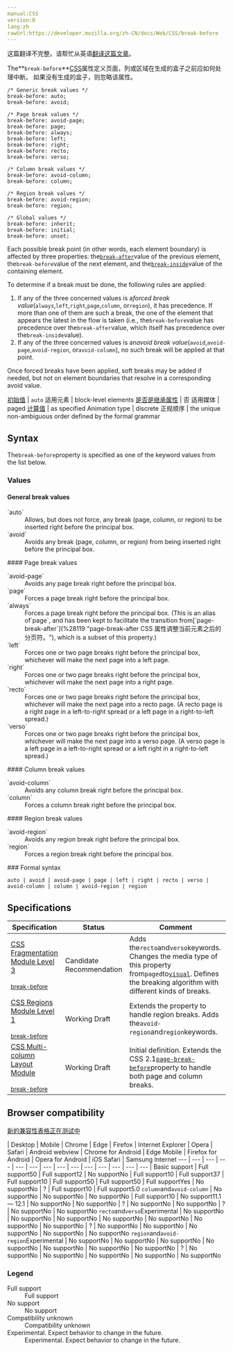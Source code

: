 ```yaml
---
manual:CSS
version:0
lang:zh
rawUrl:https://developer.mozilla.org/zh-CN/docs/Web/CSS/break-before
---
```




这篇翻译不完整。请帮忙从英语[翻译这篇文章](%29289 "")。






The**`break-before`**[CSS](%28421 "")属性定义页面，列或区域在生成的盒子之前应如何处理中断。 如果没有生成的盒子，则忽略该属性。


```
/* Generic break values */
break-before: auto;
break-before: avoid;

/* Page break values */
break-before: avoid-page;
break-before: page;
break-before: always;
break-before: left;
break-before: right;
break-before: recto;
break-before: verso;

/* Column break values */
break-before: avoid-column;
break-before: column;

/* Region break values */
break-before: avoid-region;
break-before: region;

/* Global values */
break-before: inherit;
break-before: initial;
break-before: unset;
```


Each possible break point (in other words, each element boundary) is affected by three properties: the[`break-after`](%27872 "break-after CSS 属性描述在生成的盒子之后的页面，列或区域中断行为（换句话说，如何以及是否中断）。如果没有生成的盒子，属性将被忽略。")value of the previous element, the`break-before`value of the next element, and the[`break-inside`](%27874 "break-inside CSS 属性描述了在多列布局页面下的内容盒子如何中断，如果多列布局没有内容盒子，这个属性会被忽略。")value of the containing element.



To determine if a break must be done, the following rules are applied:


1. If any of the three concerned values is a*forced break value*(`always`,`left`,`right`,`page`,`column`, or`region`), it has precedence. If more than one of them are such a break, the one of the element that appears the latest in the flow is taken (i.e., the`break-before`value has precedence over the`break-after`value, which itself has precedence over the`break-inside`value).
1. If any of the three concerned values is an*avoid break value*(`avoid`,`avoid-page`,`avoid-region`, or`avoid-column`), no such break will be applied at that point.


Once forced breaks have been applied, soft breaks may be added if needed, but not on element boundaries that resolve in a corresponding avoid value.


[初始值](%28302 "") | `auto` 
适用元素 | block-level elements 
[是否是继承属性](%28299 "") | 否 
适用媒体 | paged 
[计算值](%28304 "") | as specified 
Animation type | discrete 
正规顺序 | the unique non-ambiguous order defined by the formal grammar 


## Syntax<a name="Syntax"></a>


The`break-before`property is specified as one of the keyword values from the list below.


### Values<a name="Values"></a>

#### General break values<a name="General_break_values"></a>
<dl><dt id=''>`auto`</dt><dd>Allows, but does not force, any break (page, column, or region) to be inserted right before the principal box.</dd><dt id=''>`avoid`</dt><dd>Avoids any break (page, column, or region) from being inserted right before the principal box.</dd></dl>
#### Page break values<a name="Page_break_values"></a>
<dl><dt id=''>`avoid-page`</dt><dd>Avoids any page break right before the principal box.</dd><dt id=''>`page`</dt><dd>Forces a page break right before the principal box.</dd><dt id=''>`always`</dt><dd>Forces a page break right before the principal box. (This is an alias of`page`, and has been kept to facilitate the transition from[`page-break-after`](%28119 "page-break-after CSS 属性调整当前元素之后的分页符。"), which is a subset of this property.)</dd><dt id=''>`left`</dt><dd>Forces one or two page breaks right before the principal box, whichever will make the next page into a left page.</dd><dt id=''>`right`</dt><dd>Forces one or two page breaks right before the principal box, whichever will make the next page into a right page.</dd><dt id=''>`recto`<i></i></dt><dd>Forces one or two page breaks right before the principal box, whichever will make the next page into a recto page. (A recto page is a right page in a left-to-right spread or a left page in a right-to-left spread.)</dd><dt id=''>`verso`<i></i></dt><dd>Forces one or two page breaks right before the principal box, whichever will make the next page into a verso page. (A verso page is a left page in a left-to-right spread or a left right in a right-to-left spread.)</dd></dl>
#### Column break values<a name="Column_break_values"></a>
<dl><dt id=''>`avoid-column`</dt><dd>Avoids any column break right before the principal box.</dd><dt id=''>`column`</dt><dd>Forces a column break right before the principal box.</dd></dl>
#### Region break values<a name="Region_break_values"></a>
<dl><dt id=''>`avoid-region`<i></i></dt><dd>Avoids any region break right before the principal box.</dd><dt id=''>`region`<i></i></dt><dd>Forces a region break right before the principal box.</dd></dl>
### Formal syntax<a name="Formal_syntax"></a>

```
auto | avoid | avoid-page | page | left | right | recto | verso | avoid-column | column | avoid-region | region
```

## Specifications<a name="Specifications"></a>

Specification | Status | Comment 
 ---  |  ---  |  ---  | 
[CSS Fragmentation Module Level 3<br></br><small>break-before</small>](%29290 "") | Candidate Recommendation | Adds the`recto`and`verso`keywords. Changes the media type of this property from`paged`to[`visual`](%29283 "此页面仍未被本地化, 期待您的翻译!"). Defines the breaking algorithm with different kinds of breaks. 
[CSS Regions Module Level 1<br></br><small>break-before</small>](%29284 "") | Working Draft | Extends the property to handle region breaks. Adds the`avoid-region`and`region`keywords. 
[CSS Multi-column Layout Module<br></br><small>break-before</small>](%29291 "") | Working Draft | Initial definition. Extends the CSS 2.1[`page-break-before`](%28120 "page-break-before CSS属性调整当前元素之前的分页符。")property to handle both page and column breaks. 


## Browser compatibility<a name="Browser_compatibility"></a>
[新的兼容性表格正在测试中<i></i>](%3360 "")

 | <abbr>Desktop<i></i></abbr> | <abbr>Mobile<i></i></abbr> 
 | <abbr>Chrome<i></i></abbr> | <abbr>Edge<i></i></abbr> | <abbr>Firefox<i></i></abbr> | <abbr>Internet Explorer<i></i></abbr> | <abbr>Opera<i></i></abbr> | <abbr>Safari<i></i></abbr> | <abbr>Android webview<i></i></abbr> | <abbr>Chrome for Android<i></i></abbr> | <abbr>Edge Mobile<i></i></abbr> | <abbr>Firefox for Android<i></i></abbr> | <abbr>Opera for Android<i></i></abbr> | <abbr>iOS Safari<i></i></abbr> | <abbr>Samsung Internet<i></i></abbr> 
 ---  |  ---  |  ---  |  ---  |  ---  |  ---  |  ---  |  ---  |  ---  |  ---  |  ---  |  ---  |  ---  |  ---  | 
Basic support | <abbr>Full support</abbr>50 | <abbr>Full support</abbr>12 | <abbr>No support</abbr>No | <abbr>Full support</abbr>10 | <abbr>Full support</abbr>37 | <abbr>Full support</abbr>10 | <abbr>Full support</abbr>50 | <abbr>Full support</abbr>50 | <abbr>Full support</abbr>Yes | <abbr>No support</abbr>No | <abbr>?</abbr> | <abbr>Full support</abbr>10 | <abbr>Full support</abbr>5.0 
`column`and`avoid-column` | <abbr>No support</abbr>No | <abbr>No support</abbr>No | <abbr>No support</abbr>No | <abbr>Full support</abbr>10 | <abbr>No support</abbr>11.1 — 12.1 | <abbr>No support</abbr>No | <abbr>No support</abbr>No | <abbr>?</abbr> | <abbr>No support</abbr>No | <abbr>No support</abbr>No | <abbr>?</abbr> | <abbr>No support</abbr>No | <abbr>No support</abbr>No 
`recto`and`verso`<abbr>Experimental<i></i></abbr> | <abbr>No support</abbr>No | <abbr>No support</abbr>No | <abbr>No support</abbr>No | <abbr>No support</abbr>No | <abbr>No support</abbr>No | <abbr>No support</abbr>No | <abbr>No support</abbr>No | <abbr>?</abbr> | <abbr>No support</abbr>No | <abbr>No support</abbr>No | <abbr>No support</abbr>No | <abbr>No support</abbr>No | <abbr>No support</abbr>No 
`region`and`avoid-region`<abbr>Experimental<i></i></abbr> | <abbr>No support</abbr>No | <abbr>No support</abbr>No | <abbr>No support</abbr>No | <abbr>No support</abbr>No | <abbr>No support</abbr>No | <abbr>No support</abbr>No | <abbr>No support</abbr>No | <abbr>?</abbr> | <abbr>No support</abbr>No | <abbr>No support</abbr>No | <abbr>No support</abbr>No | <abbr>No support</abbr>No | <abbr>No support</abbr>No 


### Legend<a name="Legend"></a>
<dl><dt id=''><abbr>Full support</abbr></dt><dd>Full support</dd><dt id=''><abbr>No support</abbr></dt><dd>No support</dd><dt id=''><abbr>Compatibility unknown</abbr></dt><dd>Compatibility unknown</dd><dt id=''><abbr>Experimental. Expect behavior to change in the future.<i></i></abbr></dt><dd>Experimental. Expect behavior to change in the future.</dd></dl>








